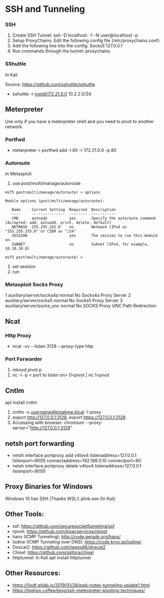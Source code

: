 # SSH and Tunneling

### SSH

1. Create SSH Tunnel: ssh -D localhost: -f -N user@localhost -p
2. Setup ProxyChains. Edit the following config file (/etc/proxychains.conf)
3. Add the following line into the config: Socks5 127.0.0.1
4. Run commands through the tunnel: proxychains

### SShuttle

In Kali

Source: https://github.com/sshuttle/sshuttle

* sshuttle -r root@172.21.0.0 10.2.2.0/24

## Meterpreter

Use only if you have a meterpreter shell and you need to pivot to another network.

### Portfwd

* meterpreter > portfwd add -l 80 -r 172.21.0.0 -p 80

### Autoroute

In Metasploit

1. use post/multi/manage/autoroute

```
msf5 post(multi/manage/autoroute) > options

Module options (post/multi/manage/autoroute):

   Name     Current Setting  Required  Description
   ----     ---------------  --------  -----------
   CMD      autoadd          yes       Specify the autoroute command (Accepted: add, autoadd, print, delete, default)
   NETMASK  255.255.255.0    no        Netmask (IPv4 as "255.255.255.0" or CIDR as "/24"
   SESSION                   yes       The session to run this module on.
   SUBNET                    no        Subnet (IPv4, for example, 10.10.10.0)

msf5 post(multi/manage/autoroute) > 
```

1. set session
2. run

### Metasploit Socks Proxy

1 auxiliary/server/socks4a normal No Socks4a Proxy Server 2 auxiliary/server/socks5 normal No Socks5 Proxy Server 3 auxiliary/server/socks\_unc normal No SOCKS Proxy UNC Path Redirection

## Ncat

### Http Proxy

* ncat -vv --listen 3128 --proxy-type http

### Port Forwarder

1. mknod pivot p
2. nc -l -p < port to listen on> 0\<pivot | nc 1>pivot



## Cntlm

apt install cntlm

1. cntlm -u username@breakme.local -I proxy
2. export http://127.0.0.1:3128, export https://127.0.0.1:3128
3. Accessing with browser: chromium --proxy-server="http://127.0.0.1:3128"

## netsh port forwarding

* netsh interface portproxy add v4tov4 listenaddress=127.0.0.1 listenport=9000 connectaddress=192.168.0.10 connectport=80
* netsh interface portproxy delete v4tov4 listenaddress=127.0.0.1 listenport=9000

## Proxy Binaries for Windows

Windows 10 has SSH (Thanks WSL!) plink.exe (In Kali)

## Other Tools:

* ssf: https://github.com/securesocketfunneling/ssf
* rpivot: https://github.com/klsecservices/rpivot
* hans (ICMP Tunneling): http://code.gerade.org/hans/
* Iodine (ICMP Tunneling over DNS): https://code.kryo.se/iodine/
* Dnscat2: https://github.com/iagox86/dnscat2
* Chisel: https://github.com/jpillora/chisel
* httptunnel: In Kali apt install httptunnel

## Other Resources:

* https://0xdf.gitlab.io/2019/01/28/pwk-notes-tunneling-update1.html
* https://highon.coffee/blog/ssh-meterpreter-pivoting-techniques/
